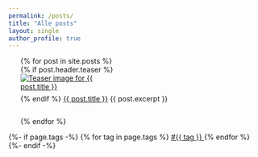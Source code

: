 ```yaml
---
permalink: /posts/
title: "Alle posts"
layout: single
author_profile: true
---
```


<ul style="list-style-type: none;">
  {% for post in site.posts %}
    <li style="margin-bottom: 2em;">
      {% if post.header.teaser %}
        <a href="{{ post.url }}">
          <img src="{{ post.teaser }}" alt="Teaser image for {{ post.title }}" style="max-width:200px; display:block; margin-bottom:0.5em;">
        </a>
      {% endif %}
      <a href="{{ post.url }}">{{ post.title }}</a>
      {{ post.excerpt }}
    </li>
  {% endfor %}
</ul>
{%- if page.tags -%}
    {% for tag in page.tags %}
        <a href="{{site.baseurl}}/archive.html#{{tag | slugize}}">
            #{{ tag }}
        </a>
    {% endfor %}
{%- endif -%}


